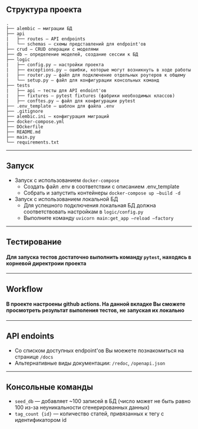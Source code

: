 ## Структура проекта
````
.
├── alembic — миграции БД
├── api
|   ├── routes — API endpoints
|   └── schemas — схемы представлений для endpoint'ов
├── crud — CRUD операции с моделями
├── db — определение моделей, создание сессии к БД
├── logic
|   ├── config.py — настройки проекта
|   ├── exceptions.py — ошибки, которые могут возникнуть в ходе работы
|   ├── router.py — файл для подключение отдельных роутеров к общему
|   └── setup.py — файл для конфигурации консольных команд
├── tests
|   ├── api — тесты для API endoint'ов
|   ├── fixtures — pytest fixtures (фабрики необходимых классов)
|   ├── conftes.py — файл для конфигурации pytest
├── .env_template — шаблон для файла .env
├── .gitignore
├── alembic.ini — конфигурация миграций
├── docker-compose.yml
├── DOckerfile
├── README.md
├── main.py
└── requirements.txt
````
---
## Запуск
* Запуск с использованием `docker-compose`
    * Создать файл .env в соответствии с описанием .env_template
    * Собрать и запустить контейнеры `docker-compose up —build -d`
* Запуск с использованием локальной БД
  * Для успешного подключения локальная БД должна соответствовать настройкам в `logic/config.py`
  * Выполните команду `uvicorn main:get_app —reload —factory`

---
## Тестирование
#### Для запуска тестов достаточно выполнить команду `pytest`, находясь в корневой директроии проекта

---
## Workflow
#### В проекте настроены github actions. На данной вкладке Вы сможете просмотреть результат выполения тестов, не запуская их локально

---
## API endoints
* Со списком доступных endpoint'ов Вы моежете познакомиться на странице `/docs`
* Альтернативные виды документации: `/redoc`, `/openapi.json`

---
## Консольные команды
* `seed_db` — добавляет ~100 записей в БД (число может не быть равно 100 из-за неуникальности сгенерированных данных)
* `tag_count {id}` — количество статей, привязанных к тегу с идентификатором id